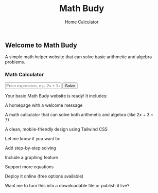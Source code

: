 <!DOCTYPE html>
<html lang="en">

<head>
  <meta charset="UTF-8" />
  <meta name="viewport" content="width=device-width, initial-scale=1.0" />
  <title>Math Budy</title>
  <script src="https://cdn.tailwindcss.com"></script>
  <script src="https://cdnjs.cloudflare.com/ajax/libs/mathjs/11.8.0/math.min.js"></script>
</head>

<body class="bg-gray-50 text-gray-800 min-h-screen">
  <!-- Navbar -->
  <header class="bg-white shadow p-4 flex justify-between items-center">
    <h1 class="text-2xl font-bold">Math Budy</h1>
    <nav>
      <a href="#" class="text-blue-600 hover:underline">Home</a>
      <a href="#calculator" class="ml-4 text-blue-600 hover:underline">Calculator</a>
    </nav>
  </header>

  <!-- Home Section -->
  <section class="p-8 text-center">
    <h2 class="text-3xl font-semibold mb-4">Welcome to Math Budy</h2>
    <p class="text-lg max-w-xl mx-auto">
      A simple math helper website that can solve basic arithmetic and algebra problems.
    </p>
  </section>

  <!-- Calculator Section -->
  <section id="calculator" class="p-8 bg-white rounded-xl shadow max-w-2xl mx-auto mt-8">
    <h3 class="text-2xl font-semibold mb-4">Math Calculator</h3>
    <input id="expression" type="text" placeholder="Enter expression, e.g. 2x + 3 = 7" class="w-full p-3 border rounded-lg text-lg" />
    <button onclick="solveExpression()" class="mt-4 bg-blue-600 text-white px-4 py-2 rounded-lg hover:bg-blue-700">
      Solve
    </button>
    <div id="output" class="mt-4 text-lg font-medium text-green-600"></div>
  </section>

  <script>
    function solveExpression() {
      const input = document.getElementById('expression').value;
      const output = document.getElementById('output');
      try {
        // If it's an equation like "2x + 3 = 7"
        if (input.includes('=')) {
          const [left, right] = input.split('=').map(side => math.parse(side).toString());
          const solution = math.solve(input, 'x');
          output.innerText = `x = ${solution}`;
        } else {
          const result = math.evaluate(input);
          output.innerText = `Answer: ${result}`;
        }
      } catch (err) {
        output.innerText = `Error: ${err.message}`;
      }
    }
  </script>
</body>

</html>


Your basic Math Budy website is ready! It includes:

A homepage with a welcome message

A math calculator that can solve both arithmetic and algebra (like 2x + 3 = 7)

A clean, mobile-friendly design using Tailwind CSS


Let me know if you want to:

Add step-by-step solving

Include a graphing feature

Support more equations

Deploy it online (free options available)


Want me to turn this into a downloadable file or publish it live?

